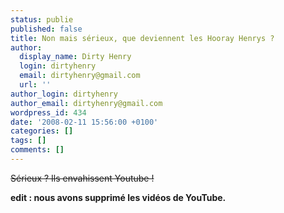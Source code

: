 ```yaml
---
status: publie
published: false
title: Non mais sérieux, que deviennent les Hooray Henrys ?
author:
  display_name: Dirty Henry
  login: dirtyhenry
  email: dirtyhenry@gmail.com
  url: ''
author_login: dirtyhenry
author_email: dirtyhenry@gmail.com
wordpress_id: 434
date: '2008-02-11 15:56:00 +0100'
categories: []
tags: []
comments: []
---
```

<strike>Sérieux ? Ils envahissent Youtube !</strike>

__edit : nous avons supprimé les vidéos de YouTube.__

